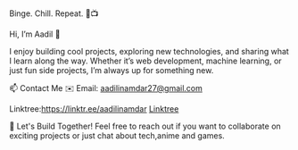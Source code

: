 Binge. Chill. Repeat. 🔄📺

Hi, I’m Aadil 👋

I enjoy building cool projects, exploring new technologies, and sharing what I learn along the way. Whether it’s web development, machine learning, or just fun side projects, I’m always up for something new.

📫 Contact Me
✉️ Email: aadilinamdar27@gmail.com

Linktree:https://linktr.ee/aadilinamdar
[Linktree](https://linktr.ee/aadilinamdar)

🚀 Let's Build Together!
Feel free to reach out if you want to collaborate on exciting projects or just chat about tech,anime and games.
